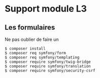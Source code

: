 # Support module L3
## Les formulaires
Ne pas oublier de faire un 
    
    $ composer install
    $ composer req symfony/form
    $ composer req symfony/templating
    $ composer require symfony/twig-bridge
    $ composer require symfony/translation
    $ composer require symfony/security-csrf
